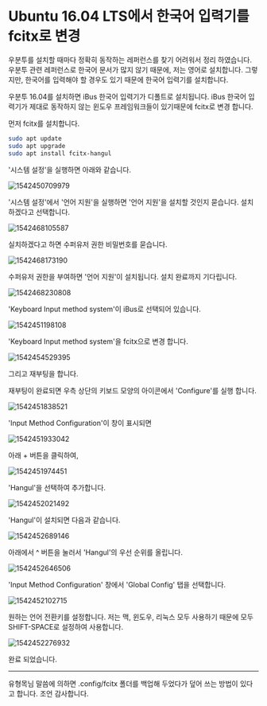 # Ubuntu 16.04 LTS에서 한국어 입력기를 fcitx로 변경

우분투를 설치할 때마다 정확히 동작하는 레퍼런스를 찾기 어려워서 정리 하였습니다. 우분투 관련 레퍼런스로 한국어 문서가 많지 않기 때문에, 저는 영어로 설치합니다. 그렇지만, 한국어를 입력해야 할 경우도 있기 때문에 한국어 입력기를 설치합니다.

우분투 16.04를 설치하면 iBus 한국어 입력기가 디폴트로 설치됩니다. iBus 한국어 입력기가 제대로 동작하지 않는 윈도우 프레임워크들이 있기때문에 fcitx로 변경 합니다.

먼저 fcitx를 설치합니다.

```sh
sudo apt update
sudo apt upgrade
sudo apt install fcitx-hangul
```

'시스템 설정'을 실행하면 아래와 같습니다.

![1542450709979](./ubuntu_korean_fcitx_installation.assets/1542450709979.png)

'시스템 설정'에서 '언어 지원'을 실행하면 '언어 지원'을 설치할 것인지 묻습니다. 설치하겠다고 선택합니다.

![1542468105587](./ubuntu_korean_fcitx_installation.assets/1542468105587.png)

실치하겠다고 하면 수퍼유저 권한 비밀번호를 묻습니다.

![1542468173190](./ubuntu_korean_fcitx_installation.assets/1542468173190.png)

수퍼유저 권한을 부여하면 '언어 지원'이 설치됩니다. 설치 완료까지 기다립니다.

![1542468230808](./ubuntu_korean_fcitx_installation.assets/1542468230808.png)

'Keyboard Input method system'이 iBus로 선택되어 있습니다.

![1542451198108](./ubuntu_korean_fcitx_installation.assets/1542451198108.png)

'Keyboard Input method system'을 fcitx으로 변경 합니다.

![1542454529395](./ubuntu_korean_fcitx_installation.assets/1542454529395.png)

그리고 재부팅을 합니다.

재부팅이 완료되면 우측 상단의 키보드 모양의 아이콘에서 'Configure'를 실행 합니다.

![1542451838521](./ubuntu_korean_fcitx_installation.assets/1542451838521.png)

'Input Method Configuration'이 창이 표시되면

![1542451933042](./ubuntu_korean_fcitx_installation.assets/1542451933042.png)

아래 + 버튼을 클릭하여, 

![1542451974451](./ubuntu_korean_fcitx_installation.assets/1542451974451.png)

'Hangul'을 선택하여 추가합니다.

![1542452021492](./ubuntu_korean_fcitx_installation.assets/1542452021492.png)

'Hangul'이 설치되면 다음과 같습니다.

![1542452689146](./ubuntu_korean_fcitx_installation.assets/1542452689146.png)

아래에서 ^ 버튼을 눌러서 'Hangul'의 우선 순위를 올립니다.

![1542452646506](./ubuntu_korean_fcitx_installation.assets/1542452646506.png)

'Input Method Configuration' 창에서 'Global Config' 탭을 선택합니다.

![1542452102715](./ubuntu_korean_fcitx_installation.assets/1542452102715.png)

원하는 언어 전환키를 설정합니다. 저는 맥, 윈도우, 리눅스 모두 사용하기 때문에 모두 SHIFT-SPACE로 설정하여 사용합니다.

![1542452276932](./ubuntu_korean_fcitx_installation.assets/1542452276932.png)

완료 되었습니다.

---

유형목님 말씀에 의하면 .config/fcitx 폴더를 백업해 두었다가 덮어 쓰는 방법이 있다고 합니다. 조언 감사합니다.

